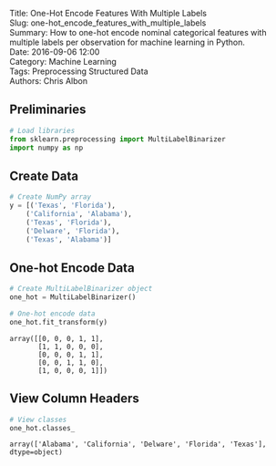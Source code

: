 Title: One-Hot Encode Features With Multiple Labels   
Slug: one-hot_encode_features_with_multiple_labels     
Summary: How to one-hot encode nominal categorical features with multiple labels per observation for machine learning in Python.   
Date: 2016-09-06 12:00  
Category: Machine Learning  
Tags: Preprocessing Structured Data  
Authors: Chris Albon

## Preliminaries


```python
# Load libraries
from sklearn.preprocessing import MultiLabelBinarizer
import numpy as np
```

## Create Data


```python
# Create NumPy array
y = [('Texas', 'Florida'), 
    ('California', 'Alabama'), 
    ('Texas', 'Florida'), 
    ('Delware', 'Florida'), 
    ('Texas', 'Alabama')]
```

## One-hot Encode Data


```python
# Create MultiLabelBinarizer object
one_hot = MultiLabelBinarizer()

# One-hot encode data
one_hot.fit_transform(y)
```




    array([[0, 0, 0, 1, 1],
           [1, 1, 0, 0, 0],
           [0, 0, 0, 1, 1],
           [0, 0, 1, 1, 0],
           [1, 0, 0, 0, 1]])



## View Column Headers


```python
# View classes
one_hot.classes_
```




    array(['Alabama', 'California', 'Delware', 'Florida', 'Texas'], dtype=object)


